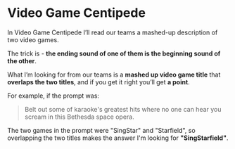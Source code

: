 # Video Game Centipede

In Video Game Centipede I’ll read our teams a mashed-up description of two video
games.

The trick is - **the ending sound of one of them is the beginning sound of the
other**.

What I’m looking for from our teams is a **mashed up video game title** that
**overlaps the two titles**, and if you get it right you’ll get **a point**.

For example, if the prompt was:

> Belt out some of karaoke's greatest hits where no one can hear you scream in
> this Bethesda space opera.

The two games in the prompt were "SingStar" and "Starfield", so overlapping the
two titles makes the answer I'm looking for **"SingStarfield"**.
